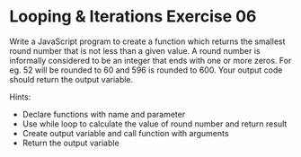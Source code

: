 # Looping & Iterations Exercise 06

 Write a JavaScript program to create a function which returns the smallest round number that is not less than a given value. A round number is informally considered to be an integer that ends with one or more zeros. For eg. 52 will be rounded to 60 and 596 is rounded to 600. Your output code should return the output variable.

Hints:

- Declare functions with name and parameter
- Use while loop to calculate the value of round number and return result
- Create output variable and call function with arguments
- Return the output variable